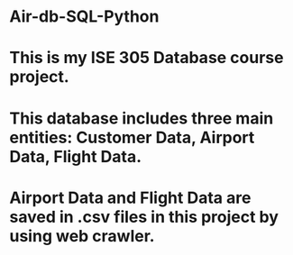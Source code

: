 # Air-db-SQL-Python
# This is my ISE 305 Database course project.
# This database includes three main entities: Customer Data, Airport Data, Flight Data.
# Airport Data and Flight Data are saved in .csv files in this project by using web crawler.

